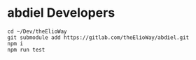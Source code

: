# abdiel Developers

```shell
cd ~/Dev/theElioWay
git submodule add https://gitlab.com/theElioWay/abdiel.git
npm i
npm run test
```

